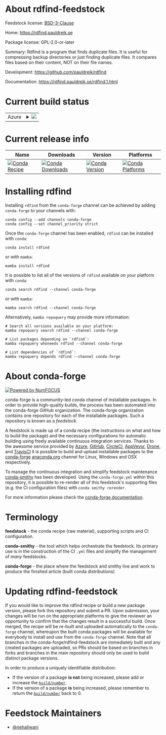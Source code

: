 About rdfind-feedstock
======================

Feedstock license: [BSD-3-Clause](https://github.com/conda-forge/rdfind-feedstock/blob/main/LICENSE.txt)

Home: https://rdfind.pauldreik.se

Package license: GPL-2.0-or-later

Summary: Rdfind is a program that finds duplicate files. It is useful for compressing backup directories or just finding duplicate files. It compares files based on their content, NOT on their file names.

Development: https://github.com/pauldreik/rdfind

Documentation: https://rdfind.pauldreik.se/rdfind.1.html

Current build status
====================


<table>
    
  <tr>
    <td>Azure</td>
    <td>
      <details>
        <summary>
          <a href="https://dev.azure.com/conda-forge/feedstock-builds/_build/latest?definitionId=11082&branchName=main">
            <img src="https://dev.azure.com/conda-forge/feedstock-builds/_apis/build/status/rdfind-feedstock?branchName=main">
          </a>
        </summary>
        <table>
          <thead><tr><th>Variant</th><th>Status</th></tr></thead>
          <tbody><tr>
              <td>linux_64</td>
              <td>
                <a href="https://dev.azure.com/conda-forge/feedstock-builds/_build/latest?definitionId=11082&branchName=main">
                  <img src="https://dev.azure.com/conda-forge/feedstock-builds/_apis/build/status/rdfind-feedstock?branchName=main&jobName=linux&configuration=linux%20linux_64_" alt="variant">
                </a>
              </td>
            </tr><tr>
              <td>osx_64</td>
              <td>
                <a href="https://dev.azure.com/conda-forge/feedstock-builds/_build/latest?definitionId=11082&branchName=main">
                  <img src="https://dev.azure.com/conda-forge/feedstock-builds/_apis/build/status/rdfind-feedstock?branchName=main&jobName=osx&configuration=osx%20osx_64_" alt="variant">
                </a>
              </td>
            </tr>
          </tbody>
        </table>
      </details>
    </td>
  </tr>
</table>

Current release info
====================

| Name | Downloads | Version | Platforms |
| --- | --- | --- | --- |
| [![Conda Recipe](https://img.shields.io/badge/recipe-rdfind-green.svg)](https://anaconda.org/conda-forge/rdfind) | [![Conda Downloads](https://img.shields.io/conda/dn/conda-forge/rdfind.svg)](https://anaconda.org/conda-forge/rdfind) | [![Conda Version](https://img.shields.io/conda/vn/conda-forge/rdfind.svg)](https://anaconda.org/conda-forge/rdfind) | [![Conda Platforms](https://img.shields.io/conda/pn/conda-forge/rdfind.svg)](https://anaconda.org/conda-forge/rdfind) |

Installing rdfind
=================

Installing `rdfind` from the `conda-forge` channel can be achieved by adding `conda-forge` to your channels with:

```
conda config --add channels conda-forge
conda config --set channel_priority strict
```

Once the `conda-forge` channel has been enabled, `rdfind` can be installed with `conda`:

```
conda install rdfind
```

or with `mamba`:

```
mamba install rdfind
```

It is possible to list all of the versions of `rdfind` available on your platform with `conda`:

```
conda search rdfind --channel conda-forge
```

or with `mamba`:

```
mamba search rdfind --channel conda-forge
```

Alternatively, `mamba repoquery` may provide more information:

```
# Search all versions available on your platform:
mamba repoquery search rdfind --channel conda-forge

# List packages depending on `rdfind`:
mamba repoquery whoneeds rdfind --channel conda-forge

# List dependencies of `rdfind`:
mamba repoquery depends rdfind --channel conda-forge
```


About conda-forge
=================

[![Powered by
NumFOCUS](https://img.shields.io/badge/powered%20by-NumFOCUS-orange.svg?style=flat&colorA=E1523D&colorB=007D8A)](https://numfocus.org)

conda-forge is a community-led conda channel of installable packages.
In order to provide high-quality builds, the process has been automated into the
conda-forge GitHub organization. The conda-forge organization contains one repository
for each of the installable packages. Such a repository is known as a *feedstock*.

A feedstock is made up of a conda recipe (the instructions on what and how to build
the package) and the necessary configurations for automatic building using freely
available continuous integration services. Thanks to the awesome service provided by
[Azure](https://azure.microsoft.com/en-us/services/devops/), [GitHub](https://github.com/),
[CircleCI](https://circleci.com/), [AppVeyor](https://www.appveyor.com/),
[Drone](https://cloud.drone.io/welcome), and [TravisCI](https://travis-ci.com/)
it is possible to build and upload installable packages to the
[conda-forge](https://anaconda.org/conda-forge) [anaconda.org](https://anaconda.org/)
channel for Linux, Windows and OSX respectively.

To manage the continuous integration and simplify feedstock maintenance
[conda-smithy](https://github.com/conda-forge/conda-smithy) has been developed.
Using the ``conda-forge.yml`` within this repository, it is possible to re-render all of
this feedstock's supporting files (e.g. the CI configuration files) with ``conda smithy rerender``.

For more information please check the [conda-forge documentation](https://conda-forge.org/docs/).

Terminology
===========

**feedstock** - the conda recipe (raw material), supporting scripts and CI configuration.

**conda-smithy** - the tool which helps orchestrate the feedstock.
                   Its primary use is in the construction of the CI ``.yml`` files
                   and simplify the management of *many* feedstocks.

**conda-forge** - the place where the feedstock and smithy live and work to
                  produce the finished article (built conda distributions)


Updating rdfind-feedstock
=========================

If you would like to improve the rdfind recipe or build a new
package version, please fork this repository and submit a PR. Upon submission,
your changes will be run on the appropriate platforms to give the reviewer an
opportunity to confirm that the changes result in a successful build. Once
merged, the recipe will be re-built and uploaded automatically to the
`conda-forge` channel, whereupon the built conda packages will be available for
everybody to install and use from the `conda-forge` channel.
Note that all branches in the conda-forge/rdfind-feedstock are
immediately built and any created packages are uploaded, so PRs should be based
on branches in forks and branches in the main repository should only be used to
build distinct package versions.

In order to produce a uniquely identifiable distribution:
 * If the version of a package **is not** being increased, please add or increase
   the [``build/number``](https://docs.conda.io/projects/conda-build/en/latest/resources/define-metadata.html#build-number-and-string).
 * If the version of a package **is** being increased, please remember to return
   the [``build/number``](https://docs.conda.io/projects/conda-build/en/latest/resources/define-metadata.html#build-number-and-string)
   back to 0.

Feedstock Maintainers
=====================

* [@nehaljwani](https://github.com/nehaljwani/)

